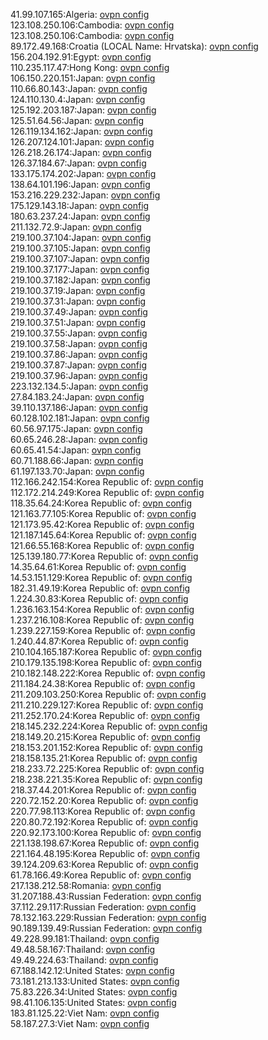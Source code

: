 41.99.107.165:Algeria: [ovpn config](vpn/41_99_107_165.ovpn)  
123.108.250.106:Cambodia: [ovpn config](vpn/123_108_250_106.ovpn)  
123.108.250.106:Cambodia: [ovpn config](vpn/123_108_250_106.ovpn)  
89.172.49.168:Croatia (LOCAL Name: Hrvatska): [ovpn config](vpn/89_172_49_168.ovpn)  
156.204.192.91:Egypt: [ovpn config](vpn/156_204_192_91.ovpn)  
110.235.117.47:Hong Kong: [ovpn config](vpn/110_235_117_47.ovpn)  
106.150.220.151:Japan: [ovpn config](vpn/106_150_220_151.ovpn)  
110.66.80.143:Japan: [ovpn config](vpn/110_66_80_143.ovpn)  
124.110.130.4:Japan: [ovpn config](vpn/124_110_130_4.ovpn)  
125.192.203.187:Japan: [ovpn config](vpn/125_192_203_187.ovpn)  
125.51.64.56:Japan: [ovpn config](vpn/125_51_64_56.ovpn)  
126.119.134.162:Japan: [ovpn config](vpn/126_119_134_162.ovpn)  
126.207.124.101:Japan: [ovpn config](vpn/126_207_124_101.ovpn)  
126.218.26.174:Japan: [ovpn config](vpn/126_218_26_174.ovpn)  
126.37.184.67:Japan: [ovpn config](vpn/126_37_184_67.ovpn)  
133.175.174.202:Japan: [ovpn config](vpn/133_175_174_202.ovpn)  
138.64.101.196:Japan: [ovpn config](vpn/138_64_101_196.ovpn)  
153.216.229.232:Japan: [ovpn config](vpn/153_216_229_232.ovpn)  
175.129.143.18:Japan: [ovpn config](vpn/175_129_143_18.ovpn)  
180.63.237.24:Japan: [ovpn config](vpn/180_63_237_24.ovpn)  
211.132.72.9:Japan: [ovpn config](vpn/211_132_72_9.ovpn)  
219.100.37.104:Japan: [ovpn config](vpn/219_100_37_104.ovpn)  
219.100.37.105:Japan: [ovpn config](vpn/219_100_37_105.ovpn)  
219.100.37.107:Japan: [ovpn config](vpn/219_100_37_107.ovpn)  
219.100.37.177:Japan: [ovpn config](vpn/219_100_37_177.ovpn)  
219.100.37.182:Japan: [ovpn config](vpn/219_100_37_182.ovpn)  
219.100.37.19:Japan: [ovpn config](vpn/219_100_37_19.ovpn)  
219.100.37.31:Japan: [ovpn config](vpn/219_100_37_31.ovpn)  
219.100.37.49:Japan: [ovpn config](vpn/219_100_37_49.ovpn)  
219.100.37.51:Japan: [ovpn config](vpn/219_100_37_51.ovpn)  
219.100.37.55:Japan: [ovpn config](vpn/219_100_37_55.ovpn)  
219.100.37.58:Japan: [ovpn config](vpn/219_100_37_58.ovpn)  
219.100.37.86:Japan: [ovpn config](vpn/219_100_37_86.ovpn)  
219.100.37.87:Japan: [ovpn config](vpn/219_100_37_87.ovpn)  
219.100.37.96:Japan: [ovpn config](vpn/219_100_37_96.ovpn)  
223.132.134.5:Japan: [ovpn config](vpn/223_132_134_5.ovpn)  
27.84.183.24:Japan: [ovpn config](vpn/27_84_183_24.ovpn)  
39.110.137.186:Japan: [ovpn config](vpn/39_110_137_186.ovpn)  
60.128.102.181:Japan: [ovpn config](vpn/60_128_102_181.ovpn)  
60.56.97.175:Japan: [ovpn config](vpn/60_56_97_175.ovpn)  
60.65.246.28:Japan: [ovpn config](vpn/60_65_246_28.ovpn)  
60.65.41.54:Japan: [ovpn config](vpn/60_65_41_54.ovpn)  
60.71.188.66:Japan: [ovpn config](vpn/60_71_188_66.ovpn)  
61.197.133.70:Japan: [ovpn config](vpn/61_197_133_70.ovpn)  
112.166.242.154:Korea Republic of: [ovpn config](vpn/112_166_242_154.ovpn)  
112.172.214.249:Korea Republic of: [ovpn config](vpn/112_172_214_249.ovpn)  
118.35.64.24:Korea Republic of: [ovpn config](vpn/118_35_64_24.ovpn)  
121.163.77.105:Korea Republic of: [ovpn config](vpn/121_163_77_105.ovpn)  
121.173.95.42:Korea Republic of: [ovpn config](vpn/121_173_95_42.ovpn)  
121.187.145.64:Korea Republic of: [ovpn config](vpn/121_187_145_64.ovpn)  
121.66.55.168:Korea Republic of: [ovpn config](vpn/121_66_55_168.ovpn)  
125.139.180.77:Korea Republic of: [ovpn config](vpn/125_139_180_77.ovpn)  
14.35.64.61:Korea Republic of: [ovpn config](vpn/14_35_64_61.ovpn)  
14.53.151.129:Korea Republic of: [ovpn config](vpn/14_53_151_129.ovpn)  
182.31.49.19:Korea Republic of: [ovpn config](vpn/182_31_49_19.ovpn)  
1.224.30.83:Korea Republic of: [ovpn config](vpn/1_224_30_83.ovpn)  
1.236.163.154:Korea Republic of: [ovpn config](vpn/1_236_163_154.ovpn)  
1.237.216.108:Korea Republic of: [ovpn config](vpn/1_237_216_108.ovpn)  
1.239.227.159:Korea Republic of: [ovpn config](vpn/1_239_227_159.ovpn)  
1.240.44.87:Korea Republic of: [ovpn config](vpn/1_240_44_87.ovpn)  
210.104.165.187:Korea Republic of: [ovpn config](vpn/210_104_165_187.ovpn)  
210.179.135.198:Korea Republic of: [ovpn config](vpn/210_179_135_198.ovpn)  
210.182.148.222:Korea Republic of: [ovpn config](vpn/210_182_148_222.ovpn)  
211.184.24.38:Korea Republic of: [ovpn config](vpn/211_184_24_38.ovpn)  
211.209.103.250:Korea Republic of: [ovpn config](vpn/211_209_103_250.ovpn)  
211.210.229.127:Korea Republic of: [ovpn config](vpn/211_210_229_127.ovpn)  
211.252.170.24:Korea Republic of: [ovpn config](vpn/211_252_170_24.ovpn)  
218.145.232.224:Korea Republic of: [ovpn config](vpn/218_145_232_224.ovpn)  
218.149.20.215:Korea Republic of: [ovpn config](vpn/218_149_20_215.ovpn)  
218.153.201.152:Korea Republic of: [ovpn config](vpn/218_153_201_152.ovpn)  
218.158.135.21:Korea Republic of: [ovpn config](vpn/218_158_135_21.ovpn)  
218.233.72.225:Korea Republic of: [ovpn config](vpn/218_233_72_225.ovpn)  
218.238.221.35:Korea Republic of: [ovpn config](vpn/218_238_221_35.ovpn)  
218.37.44.201:Korea Republic of: [ovpn config](vpn/218_37_44_201.ovpn)  
220.72.152.20:Korea Republic of: [ovpn config](vpn/220_72_152_20.ovpn)  
220.77.98.113:Korea Republic of: [ovpn config](vpn/220_77_98_113.ovpn)  
220.80.72.192:Korea Republic of: [ovpn config](vpn/220_80_72_192.ovpn)  
220.92.173.100:Korea Republic of: [ovpn config](vpn/220_92_173_100.ovpn)  
221.138.198.67:Korea Republic of: [ovpn config](vpn/221_138_198_67.ovpn)  
221.164.48.195:Korea Republic of: [ovpn config](vpn/221_164_48_195.ovpn)  
39.124.209.63:Korea Republic of: [ovpn config](vpn/39_124_209_63.ovpn)  
61.78.166.49:Korea Republic of: [ovpn config](vpn/61_78_166_49.ovpn)  
217.138.212.58:Romania: [ovpn config](vpn/217_138_212_58.ovpn)  
31.207.188.43:Russian Federation: [ovpn config](vpn/31_207_188_43.ovpn)  
37.112.29.117:Russian Federation: [ovpn config](vpn/37_112_29_117.ovpn)  
78.132.163.229:Russian Federation: [ovpn config](vpn/78_132_163_229.ovpn)  
90.189.139.49:Russian Federation: [ovpn config](vpn/90_189_139_49.ovpn)  
49.228.99.181:Thailand: [ovpn config](vpn/49_228_99_181.ovpn)  
49.48.58.167:Thailand: [ovpn config](vpn/49_48_58_167.ovpn)  
49.49.224.63:Thailand: [ovpn config](vpn/49_49_224_63.ovpn)  
67.188.142.12:United States: [ovpn config](vpn/67_188_142_12.ovpn)  
73.181.213.133:United States: [ovpn config](vpn/73_181_213_133.ovpn)  
75.83.226.34:United States: [ovpn config](vpn/75_83_226_34.ovpn)  
98.41.106.135:United States: [ovpn config](vpn/98_41_106_135.ovpn)  
183.81.125.22:Viet Nam: [ovpn config](vpn/183_81_125_22.ovpn)  
58.187.27.3:Viet Nam: [ovpn config](vpn/58_187_27_3.ovpn)  
